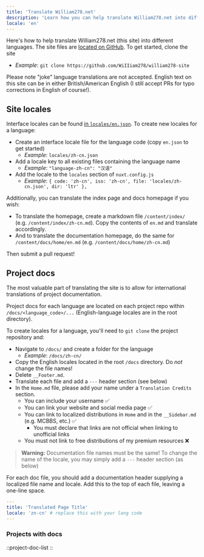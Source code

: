 ```yaml
---
title: 'Translate William278.net'
description: 'Learn how you can help translate William278.net into different languages!'
locale: 'en'
---
```


Here's how to help translate William278.net (this site) into different languages. The site files are [located on GitHub](https://github.com/WiIIiam278/william278-site). To get started, clone the site 
* *Example*: `git clone https://github.com/WiIIiam278/william278-site`

Please note "joke" language translations are not accepted. English text on this site can be in either British/American English (I still accept PRs for typo corrections in English of course!).

## Site locales
Interface locales can be found [in `locales/en.json`](https://github.com/WiIIiam278/william278-site/blob/master/locales/en.json). To create new locales for a language:

* Create an interface locale file for the language code (copy `en.json` to get started) 
  * *Example*: `locales/zh-cn.json`
* Add a locale key to all existing files containing the language name
  * *Example*: `"language-zh-cn": "汉语"`
* Add the locale to the `locales` section of `nuxt.config.js` 
  * *Example*: `{ code: 'zh-cn', iso: 'zh-cn', file: 'locales/zh-cn.json', dir: 'ltr' },`

Additionally, you can translate the index page and docs homepage if you wish:

* To translate the homepage, create a markdown file `/content/index/` (e.g. `/content/index/zh-cn.md`). Copy the contents of `en.md` and translate accordingly.
* And to translate the documentation homepage, do the same for `/content/docs/home/en.md` (e.g. `/content/docs/home/zh-cn.md`)

Then submit a pull request!

## Project docs
The most valuable part of translating the site is to allow for international translations of project documentation.

Project docs for each language are located on each project repo within `/docs/<language_code>/...` (English-language locales are in the root directory).

To create locales for a language, you'll need to `git clone` the project repository and:
* Navigate to `/docs/` and create a folder for the language 
  * *Example*: `/docs/zh-cn/`
* Copy the English locales located in the root `/docs` directory. Do *not* change the file names!
* Delete `__Footer.md`.
* Translate each file and add a `---` header section (see below)
* In the `Home.md` file, please add your name under a `Translation Credits` section. 
  * You can include your username ✅
  * You can link your website and social media page ✅
  * You can link to localized distributions in `Home` and in the `__Sidebar.md` (e.g. MCBBS, etc.) ✅
    * You must declare that links are not official when linking to unofficial links
  * You must not link to free distributions of my premium resources ❌

> **Warning:** Documentation file names must be the same! To change the name of the locale, you may simply add a `---` header section (as below)

For each doc file, you should add a documentation header supplying a localized file name and locale. Add this to the top of each file, leaving a one-line space.
```yaml
---
title: 'Translated Page Title'
locale: 'zn-cn' # replace this with your lang code
---

```

### Projects with docs
::project-doc-list
::